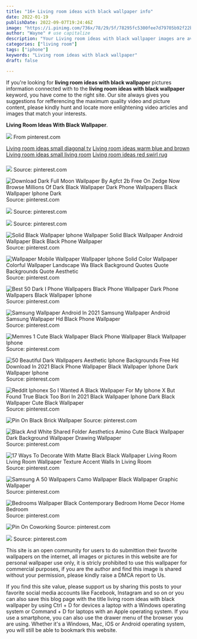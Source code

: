 ```yaml
---
title: "16+ Living room ideas with black wallpaper info"
date: 2022-01-19
publishDate: 2022-09-07T19:24:46Z
image: "https://i.pinimg.com/736x/78/29/5f/78295fc5300fee7d79705b92f22b7e08.jpg"
author: "Wayne" # use capitalize
description: "Your Living room ideas with black wallpaper images are available. Living room ideas with black wallpaper are a topic that is being searched for and liked by netizens now. You can Find and Download the Living room ideas with black wallpaper files here. Find and Download all royalty-free vectors."
categories: ["living room"]
tags: ["iphone"]
keywords: "Living room ideas with black wallpaper"
draft: false

---
```


If you're looking for **living room ideas with black wallpaper** pictures information connected with to the **living room ideas with black wallpaper** keyword, you have come to the right  site.  Our site always  gives you  suggestions  for refferencing  the maximum  quality video and picture  content, please kindly hunt and locate more enlightening video articles and images  that match your interests.

**Living Room Ideas With Black Wallpaper**. 

![](https://i.pinimg.com/736x/a0/68/61/a06861bffb026639cd4a1e2e318e778a.jpg "")
 From pinterest.com

[Living room ideas small diagonal tv](/living-room-ideas-small-diagonal-tv/)
[Living room ideas warm blue and brown](/living-room-ideas-warm-blue-and-brown/)
[Living room ideas small living room](/living-room-ideas-small-living-room/)
[Living room ideas red swirl rug](/living-room-ideas-red-swirl-rug/)



### 

 


![](https://i.pinimg.com/736x/a0/68/61/a06861bffb026639cd4a1e2e318e778a.jpg "")
Source: pinterest.com

 

![Download Dark Full Moon Wallpaper By Agfct 2b Free On Zedge Now Browse Millions Of Dark Black Wallpaper Dark Phone Wallpapers Black Wallpaper Iphone Dark](https://i.pinimg.com/originals/95/9a/02/959a021d1f6ecec355d512e3ff714648.jpg "Download Dark Full Moon Wallpaper By Agfct 2b Free On Zedge Now Browse Millions Of Dark Black Wallpaper Dark Phone Wallpapers Black Wallpaper Iphone Dark")
Source: pinterest.com

 

![](https://i.pinimg.com/564x/85/ba/99/85ba9954cb4b3927a69dffc8ac374c8f.jpg "")
Source: pinterest.com

 

![](https://i.pinimg.com/736x/f0/9f/b6/f09fb6c466e3071287c29cadcaa8fc53.jpg "")
Source: pinterest.com

 

![Solid Black Wallpaper Iphone Wallpaper Solid Black Wallpaper Android Wallpaper Black Black Phone Wallpaper](https://i.pinimg.com/originals/14/19/02/141902686cd3ea0857d4a5e4d9500c89.jpg "Solid Black Wallpaper Iphone Wallpaper Solid Black Wallpaper Android Wallpaper Black Black Phone Wallpaper")
Source: pinterest.com

 

![Wallpaper Mobile Wallpaper Wallpaper Iphone Solid Color Wallpaper Colorful Wallpaper Landscape Wa Black Background Quotes Quote Backgrounds Quote Aesthetic](https://i.pinimg.com/564x/22/35/82/2235826a4be8b86d0b4d8f69b076c7ce.jpg "Wallpaper Mobile Wallpaper Wallpaper Iphone Solid Color Wallpaper Colorful Wallpaper Landscape Wa Black Background Quotes Quote Backgrounds Quote Aesthetic")
Source: pinterest.com

 

![Best 50 Dark I Phone Wallpapers Black Phone Wallpaper Dark Phone Wallpapers Black Wallpaper Iphone](https://i.pinimg.com/564x/9f/9f/e6/9f9fe69eebcd03462913b049c3082767.jpg "Best 50 Dark I Phone Wallpapers Black Phone Wallpaper Dark Phone Wallpapers Black Wallpaper Iphone")
Source: pinterest.com

 

![Samsung Wallpaper Android In 2021 Samsung Wallpaper Android Samsung Wallpaper Hd Black Phone Wallpaper](https://i.pinimg.com/736x/c7/a9/d6/c7a9d64e921b35d1945d3417b1cb2dc5.jpg "Samsung Wallpaper Android In 2021 Samsung Wallpaper Android Samsung Wallpaper Hd Black Phone Wallpaper")
Source: pinterest.com

 

![Memres 1 Cute Black Wallpaper Black Phone Wallpaper Black Wallpaper Iphone](https://i.pinimg.com/736x/cf/68/04/cf68040357ddde82c5fb0a160def685d.jpg "Memres 1 Cute Black Wallpaper Black Phone Wallpaper Black Wallpaper Iphone")
Source: pinterest.com

 

![50 Beautiful Dark Wallpapers Aesthetic Iphone Backgrounds Free Hd Download In 2021 Black Phone Wallpaper Black Wallpaper Iphone Dark Wallpaper Iphone](https://i.pinimg.com/564x/32/a3/a0/32a3a09b5f635cc515d2dd8cec59204d.jpg "50 Beautiful Dark Wallpapers Aesthetic Iphone Backgrounds Free Hd Download In 2021 Black Phone Wallpaper Black Wallpaper Iphone Dark Wallpaper Iphone")
Source: pinterest.com

 

![Reddit Iphonex So I Wanted A Black Wallpaper For My Iphone X But Found True Black Too Bori In 2021 Black Wallpaper Iphone Dark Black Wallpaper Cute Black Wallpaper](https://i.pinimg.com/736x/2e/a7/e4/2ea7e494b8f5f23d2ab1f461cf8e82c5.jpg "Reddit Iphonex So I Wanted A Black Wallpaper For My Iphone X But Found True Black Too Bori In 2021 Black Wallpaper Iphone Dark Black Wallpaper Cute Black Wallpaper")
Source: pinterest.com

 

![Pin On Black Brick Wallpaper](https://i.pinimg.com/736x/8d/9c/cd/8d9ccd18554a8e3b5ba9ae5ee211a731.jpg "Pin On Black Brick Wallpaper")
Source: pinterest.com

 

![Black And White Shared Folder Aesthetics Amino Cute Black Wallpaper Dark Background Wallpaper Drawing Wallpaper](https://i.pinimg.com/474x/8c/b8/d8/8cb8d88c3e1764f3e977c6a368c00650.jpg "Black And White Shared Folder Aesthetics Amino Cute Black Wallpaper Dark Background Wallpaper Drawing Wallpaper")
Source: pinterest.com

 

![17 Ways To Decorate With Matte Black Black Wallpaper Living Room Living Room Wallpaper Texture Accent Walls In Living Room](https://i.pinimg.com/originals/e8/a6/6b/e8a66b97e1ed08b86266baab9d880a35.jpg "17 Ways To Decorate With Matte Black Black Wallpaper Living Room Living Room Wallpaper Texture Accent Walls In Living Room")
Source: pinterest.com

 

![Samsung A 50 Wallpapers Camo Wallpaper Black Wallpaper Graphic Wallpaper](https://i.pinimg.com/564x/41/db/8f/41db8fcb33184643ecb9e5315ed574e4.jpg "Samsung A 50 Wallpapers Camo Wallpaper Black Wallpaper Graphic Wallpaper")
Source: pinterest.com

 

![Bedrooms Wallpaper Black Contemporary Bedroom Home Decor Home Bedroom](https://i.pinimg.com/originals/e4/38/87/e438877e7098d4cd3c85bae537f8ba9e.jpg "Bedrooms Wallpaper Black Contemporary Bedroom Home Decor Home Bedroom")
Source: pinterest.com

 

![Pin On Coworking](https://i.pinimg.com/originals/9f/65/a3/9f65a3c7c8f0ff838214f58f10d66eb0.jpg "Pin On Coworking")
Source: pinterest.com

 

![](https://i.pinimg.com/736x/78/29/5f/78295fc5300fee7d79705b92f22b7e08.jpg "")
Source: pinterest.com

 

This site is an open community for users to do submittion their favorite wallpapers on the internet, all images or pictures in this website are for personal wallpaper use only, it is stricly prohibited to use this wallpaper for commercial purposes, if you are the author and find this image is shared without your permission, please kindly raise a DMCA report to Us.

If you find this site value, please support us by sharing this posts to your favorite social media accounts like Facebook, Instagram and so on or you can also save this blog page with the title living room ideas with black wallpaper by using Ctrl + D for devices a laptop with a Windows operating system or Command + D for laptops with an Apple operating system. If you use a smartphone, you can also use the drawer menu of the browser you are using. Whether it's a Windows, Mac, iOS or Android operating system, you will still be able to bookmark this website.
